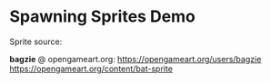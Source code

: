 # Spawning Sprites Demo

Sprite source:

**bagzie** @ opengameart.org:
https://opengameart.org/users/bagzie
https://opengameart.org/content/bat-sprite
